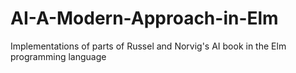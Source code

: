 AI-A-Modern-Approach-in-Elm
===========================

Implementations of parts of Russel and Norvig's AI book in the Elm programming language
